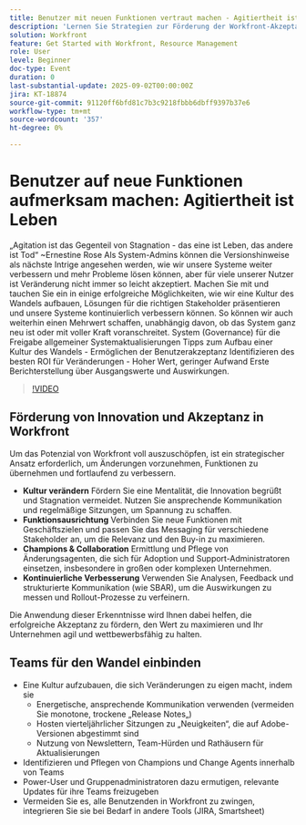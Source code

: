 ```yaml
---
title: Benutzer mit neuen Funktionen vertraut machen - Agitiertheit ist das Leben
description: 'Lernen Sie Strategien zur Förderung der Workfront-Akzeptanz kennen: Interaktion mit Benutzern, Ausrichtung von Funktionen an Geschäftszielen und Verwendung von Analysen zur Verbesserung von Rollouts.'
solution: Workfront
feature: Get Started with Workfront, Resource Management
role: User
level: Beginner
doc-type: Event
duration: 0
last-substantial-update: 2025-09-02T00:00:00Z
jira: KT-18874
source-git-commit: 91120ff6bfd81c7b3c9218fbbb6dbff9397b37e6
workflow-type: tm+mt
source-wordcount: '357'
ht-degree: 0%

---
```



# Benutzer auf neue Funktionen aufmerksam machen: Agitiertheit ist Leben

„Agitation ist das Gegenteil von Stagnation - das eine ist Leben, das andere ist Tod“ ~Ernestine Rose Als System-Admins können die Versionshinweise als nächste Intrige angesehen werden, wie wir unsere Systeme weiter verbessern und mehr Probleme lösen können, aber für viele unserer Nutzer ist Veränderung nicht immer so leicht akzeptiert. Machen Sie mit und tauchen Sie ein in einige erfolgreiche Möglichkeiten, wie wir eine Kultur des Wandels aufbauen, Lösungen für die richtigen Stakeholder präsentieren und unsere Systeme kontinuierlich verbessern können. So können wir auch weiterhin einen Mehrwert schaffen, unabhängig davon, ob das System ganz neu ist oder mit voller Kraft voranschreitet. System (Governance) für die Freigabe allgemeiner Systemaktualisierungen Tipps zum Aufbau einer Kultur des Wandels - Ermöglichen der Benutzerakzeptanz Identifizieren des besten ROI für Veränderungen - Hoher Wert, geringer Aufwand Erste Berichterstellung über Ausgangswerte und Auswirkungen.

>[!VIDEO](https://video.tv.adobe.com/v/3471494/?learn=on&enablevpops)

## Förderung von Innovation und Akzeptanz in Workfront

Um das Potenzial von Workfront voll auszuschöpfen, ist ein strategischer Ansatz erforderlich, um Änderungen vorzunehmen, Funktionen zu übernehmen und fortlaufend zu verbessern.

* **Kultur verändern** Fördern Sie eine Mentalität, die Innovation begrüßt und Stagnation vermeidet. Nutzen Sie ansprechende Kommunikation und regelmäßige Sitzungen, um Spannung zu schaffen.
* **Funktionsausrichtung** Verbinden Sie neue Funktionen mit Geschäftszielen und passen Sie das Messaging für verschiedene Stakeholder an, um die Relevanz und den Buy-in zu maximieren.
* **Champions &amp; Collaboration** Ermittlung und Pflege von Änderungsagenten, die sich für Adoption und Support-Administratoren einsetzen, insbesondere in großen oder komplexen Unternehmen.
* **Kontinuierliche Verbesserung** Verwenden Sie Analysen, Feedback und strukturierte Kommunikation (wie SBAR), um die Auswirkungen zu messen und Rollout-Prozesse zu verfeinern.

Die Anwendung dieser Erkenntnisse wird Ihnen dabei helfen, die erfolgreiche Akzeptanz zu fördern, den Wert zu maximieren und Ihr Unternehmen agil und wettbewerbsfähig zu halten.

## Teams für den Wandel einbinden

* Eine Kultur aufzubauen, die sich Veränderungen zu eigen macht, indem sie
   * Energetische, ansprechende Kommunikation verwenden (vermeiden Sie monotone, trockene „Release Notes„)
   * Hosten vierteljährlicher Sitzungen zu „Neuigkeiten“, die auf Adobe-Versionen abgestimmt sind
   * Nutzung von Newslettern, Team-Hürden und Rathäusern für Aktualisierungen
* Identifizieren und Pflegen von Champions und Change Agents innerhalb von Teams
* Power-User und Gruppenadministratoren dazu ermutigen, relevante Updates für ihre Teams freizugeben
* Vermeiden Sie es, alle Benutzenden in Workfront zu zwingen, integrieren Sie sie bei Bedarf in andere Tools (JIRA, Smartsheet)
